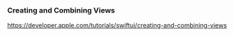 ### Creating and Combining Views
https://developer.apple.com/tutorials/swiftui/creating-and-combining-views
